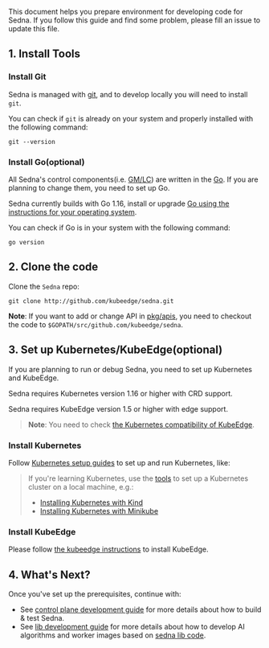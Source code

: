 This document helps you prepare environment for developing code for Sedna.
If you follow this guide and find some problem, please fill an issue to update this file.

## 1. Install Tools
### Install Git

Sedna is managed with [git], and to develop locally you
will need to install `git`.

You can check if `git` is already on your system and properly installed with 
the following command:

```
git --version
```

### Install Go(optional)

All Sedna's control components(i.e. [GM/LC][framework]) are written in the [Go][golang].
If you are planning to change them, you need to set up Go.

Sedna currently builds with Go 1.16, install or upgrade [Go using the instructions for your operating system][golang].

You can check if Go is in your system with the following command:

```
go version
```

## 2. Clone the code

Clone the `Sedna` repo:

```shell
git clone http://github.com/kubeedge/sedna.git
```

**Note**: If you want to add or change API in [pkg/apis](/pkg/apis), you need to checkout the code to `$GOPATH/src/github.com/kubeedge/sedna`.

## 3. Set up Kubernetes/KubeEdge(optional)
If you are planning to run or debug Sedna, you need to set up Kubernetes and KubeEdge.

Sedna requires Kubernetes version 1.16 or higher with CRD support.

Sedna requires KubeEdge version 1.5 or higher with edge support.

> **Note**: You need to check [the Kubernetes compatibility of KubeEdge][kubeedge-k8s-compatibility].

### Install Kubernetes

Follow [Kubernetes setup guides][k8s-setup] to set up and run Kubernetes, like:
> If you're learning Kubernetes, use the [tools][k8s-tools] to set up a Kubernetes cluster on a local machine, e.g.:
>	* [Installing Kubernetes with Kind][kind]
>	* [Installing Kubernetes with Minikube][minikube]


### Install KubeEdge

Please follow [the kubeedge instructions][kubeedge] to install KubeEdge.


## 4. What's Next?

Once you've set up the prerequisites, continue with:
- See [control plane development guide]
for more details about how to build & test Sedna.
- See [lib development guide] for more details about how to develop AI algorithms and worker images based on [sedna lib code](/lib).

[git]: https://git-scm.com/
[framework]: /docs/proposals/architecture.md#architecture
[github]: https://github.com/
[golang]: https://golang.org/doc/install
[k8s-setup]: https://kubernetes.io/docs/setup/
[k8s-tools]: https://kubernetes.io/docs/tasks/tools
[minikube]: https://minikube.sigs.k8s.io/docs/start/
[kind]: https://kind.sigs.k8s.io
[kubeedge]: https://kubeedge.io/en/docs/
[kubeedge-k8s-compatibility]: https://github.com/kubeedge/kubeedge#kubernetes-compatibility
[lib development guide]: ./lib/development.md 
[control plane development guide]: ./control-plane/development.md
